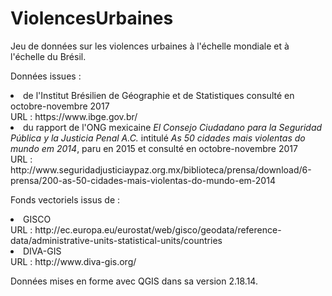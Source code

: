 # ViolencesUrbaines

Jeu de données sur les violences urbaines à l'échelle mondiale et à l'échelle du Brésil.<br>

Données issues :<br>
<li>de l'Institut Brésilien de Géographie et de Statistiques consulté en octobre-novembre 2017</br>
URL : https://www.ibge.gov.br/<br>
<li>du rapport de l'ONG mexicaine <i>El Consejo Ciudadano para la Seguridad Pública y la Justicia Penal A.C.</i> intitulé <i>As 50 cidades mais violentas do mundo em 2014</i>, paru en 2015 et consulté en octobre-novembre 2017<br>
URL : http://www.seguridadjusticiaypaz.org.mx/biblioteca/prensa/download/6-prensa/200-as-50-cidades-mais-violentas-do-mundo-em-2014<br> 

Fonds vectoriels issus de :<br>
<li>GISCO<br>
URL : http://ec.europa.eu/eurostat/web/gisco/geodata/reference-data/administrative-units-statistical-units/countries<br>
<li>DIVA-GIS<br>
URL : http://www.diva-gis.org/<br>

Données mises en forme avec QGIS dans sa version 2.18.14.
